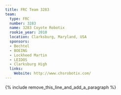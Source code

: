 ```yaml
---
title: FRC Team 3283
team:
  type: FRC
  number: 3283
  name: 3283 Coyote Robotix
  rookie_year: 2010
  location: Clarksburg, Maryland, USA
  sponsors:
  - Bechtel
  - BOEING
  - Lockheed Martin
  - LEIDOS
  - Clarksburg High
  links:
    Website: http://www.chsrobotix.com/
---
```


{% include remove_this_line_and_add_a_paragraph %}